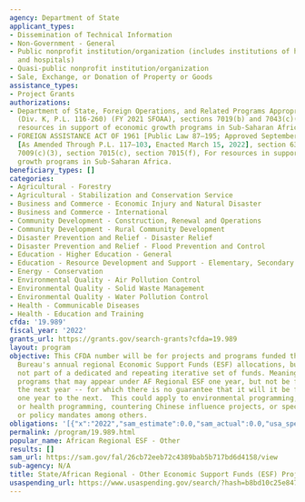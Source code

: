 ```yaml
---
agency: Department of State
applicant_types:
- Dissemination of Technical Information
- Non-Government - General
- Public nonprofit institution/organization (includes institutions of higher education
  and hospitals)
- Quasi-public nonprofit institution/organization
- Sale, Exchange, or Donation of Property or Goods
assistance_types:
- Project Grants
authorizations:
- Department of State, Foreign Operations, and Related Programs Appropriations Act,
  (Div. K, P.L. 116-260) (FY 2021 SFOAA), sections 7019(b) and 7043(c)(2), For ESF
  resources in support of economic growth programs in Sub-Saharan Africa.
- FOREIGN ASSISTANCE ACT OF 1961 [Public Law 87–195; Approved September 4, 1961],
  [As Amended Through P.L. 117–103, Enacted March 15, 2022], section 634A, section
  7009(c)(3), section 7015(c), section 7015(f), For resources in support of economic
  growth programs in Sub-Saharan Africa.
beneficiary_types: []
categories:
- Agricultural - Forestry
- Agricultural - Stabilization and Conservation Service
- Business and Commerce - Economic Injury and Natural Disaster
- Business and Commerce - International
- Community Development - Construction, Renewal and Operations
- Community Development - Rural Community Development
- Disaster Prevention and Relief - Disaster Relief
- Disaster Prevention and Relief - Flood Prevention and Control
- Education - Higher Education - General
- Education - Resource Development and Support - Elementary, Secondary Education
- Energy - Conservation
- Environmental Quality - Air Pollution Control
- Environmental Quality - Solid Waste Management
- Environmental Quality - Water Pollution Control
- Health - Communicable Diseases
- Health - Education and Training
cfda: '19.989'
fiscal_year: '2022'
grants_url: https://grants.gov/search-grants?cfda=19.989
layout: program
objective: This CFDA number will be for projects and programs funded through the Africa
  Bureau's annual regional Economic Support Funds (ESF) allocations, but that are
  not part of a dedicated and repeating iterative set of funds. Meaning, for those
  programs that may appear under AF Regional ESF one year, but not be funded at all
  the next year -- for which there is no guarantee that it will it be funded from
  one year to the next.  This could apply to environmental programming, educational
  or health programming, countering Chinese influence projects, or specific ear-marks
  or policy mandates among others.
obligations: '[{"x":"2022","sam_estimate":0.0,"sam_actual":0.0,"usa_spending_actual":2325590.23},{"x":"2023","sam_estimate":5295000.0,"sam_actual":0.0,"usa_spending_actual":5228919.4},{"x":"2024","sam_estimate":0.0,"sam_actual":0.0,"usa_spending_actual":1105181.0}]'
permalink: /program/19.989.html
popular_name: African Regional ESF - Other
results: []
sam_url: https://sam.gov/fal/26cb72eeb72c4389bab5b717bd6d4158/view
sub-agency: N/A
title: State/African Regional - Other Economic Support Funds (ESF) Projects/Programs
usaspending_url: https://www.usaspending.gov/search/?hash=b8bd10c25e8470f4c891deffdebbca20
---
```

